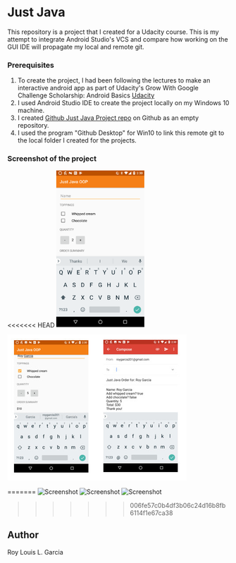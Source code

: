# Just Java 

This repository is a project that I created for a Udacity course. This is my attempt to integrate Android Studio's VCS and compare how working on the GUI IDE will propagate my local and remote git. 

### Prerequisites

1. To create the project, I had been following the lectures to make an interactive android app as part of Udacity's Grow With Google Challenge Scholarship: Android Basics [Udacity](https://www.udacity.com/grow-with-google)
2. I used Android Studio IDE to create the project locally on my Windows 10 machine.
3. I created [Github Just Java Project repo](https://github.com/roylouislgarcia/justJava.git) on Github as an empty repository.
4. I used the program "Github Desktop" for Win10 to link this remote git to the local folder I created for the projects. 


### Screenshot of the project

<<<<<<< HEAD
<img src="JustJavaOOP.png" alt="Screenshot" style="width: 200px;"/>


![Screenshot](justjava.jpg)

=======
![Screenshot](JustJavaOOP.png=200x200)
![Screenshot](JustJavaOOP2.png=200x200)
![Screenshot](JustJavaOOP3.png=200x200)
>>>>>>> 006fe57c0b4df3b06c24d16b8fb6114f1e67ca38

## Author

Roy Louis L. Garcia

